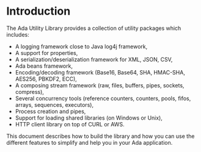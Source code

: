 # Introduction

The Ada Utility Library provides a collection of utility packages which includes:

  * A logging framework close to Java log4j framework,
  * A support for properties,
  * A serialization/deserialization framework for XML, JSON, CSV,
  * Ada beans framework,
  * Encoding/decoding framework (Base16, Base64, SHA, HMAC-SHA, AES256, PBKDF2, ECC),
  * A composing stream framework (raw, files, buffers, pipes, sockets, compress),
  * Several concurrency tools (reference counters, counters, pools, fifos, arrays, sequences, executors),
  * Process creation and pipes,
  * Support for loading shared libraries (on Windows or Unix),
  * HTTP client library on top of CURL or AWS.

This document describes how to build the library and how you can use
the different features to simplify and help you in your Ada application.

